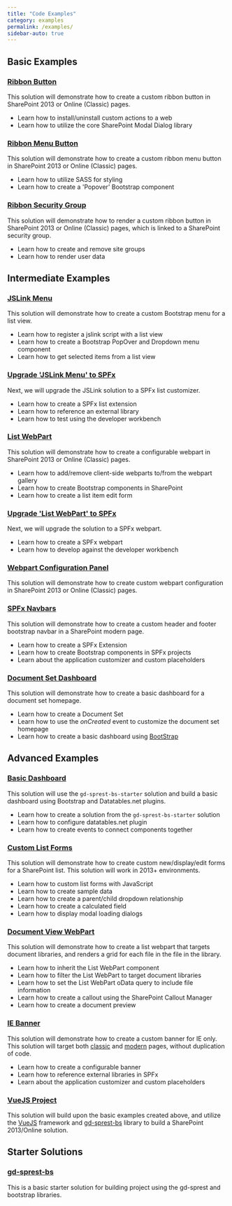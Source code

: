 ```yaml
---
title: "Code Examples"
category: examples
permalink: /examples/
sidebar-auto: true
---
```

## Basic Examples

### [Ribbon Button](https://github.com/gunjandatta/sp-ribbonbtn/wiki)

This solution will demonstrate how to create a custom ribbon button in SharePoint 2013 or Online (Classic) pages.

* Learn how to install/uninstall custom actions to a web
* Learn how to utilize the core SharePoint Modal Dialog library

### [Ribbon Menu Button](https://github.com/gunjandatta/sp-ribbonMenu/wiki)

This solution will demonstrate how to create a custom ribbon menu button in SharePoint 2013 or Online (Classic) pages.

* Learn how to utilize SASS for styling
* Learn how to create a 'Popover' Bootstrap component

### [Ribbon Security Group](https://github.com/gunjandatta/sp-ribbonSecurityGroup/wiki)

This solution will demonstrate how to render a custom ribbon button in SharePoint 2013 or Online (Classic) pages, which is linked to a SharePoint security group.

* Learn how to create and remove site groups
* Learn how to render user data

## Intermediate Examples

### [JSLink Menu](https://github.com/gunjandatta/sp-jsLinkMenu/wiki)

This solution will demonstrate how to create a custom Bootstrap menu for a list view.

* Learn how to register a jslink script with a list view
* Learn how to create a Bootstrap PopOver and Dropdown menu component
* Learn how to get selected items from a list view

### [Upgrade 'JSLink Menu' to SPFx](https://github.com/gunjandatta/spfx-listMenu/wiki)

Next, we will upgrade the JSLink solution to a SPFx list customizer.

* Learn how to create a SPFx list extension
* Learn how to reference an external library
* Learn how to test using the developer workbench

### [List WebPart](https://github.com/gunjandatta/sp-listwebpart/wiki)

This solution will demonstrate how to create a configurable webpart in SharePoint 2013 or Online (Classic) pages. 

* Learn how to add/remove client-side webparts to/from the webpart gallery
* Learn how to create Bootstrap components in SharePoint
* Learn how to create a list item edit form

### [Upgrade 'List WebPart' to SPFx](https://github.com/gunjandatta/sp-listwebpart/wiki/Step-9)

Next, we will upgrade the solution to a SPFx webpart.

* Learn how to create a SPFx webpart
* Learn how to develop against the developer workbench

### [Webpart Configuration Panel](https://github.com/gunjandatta/sp-wp-editform/wiki)

This solution will demonstrate how to create custom webpart configuration in SharePoint 2013 or Online (Classic) pages.

### [SPFx Navbars](https://github.com/gunjandatta/spfx-navbar/wiki)

This solution will demonstrate how to create a custom header and footer bootstrap navbar in a SharePoint modern page.

* Learn how to create a SPFx Extension
* Learn how to create Bootstrap components in SPFx projects
* Learn about the application customizer and custom placeholders

### [Document Set Dashboard](https://github.com/gunjandatta/sp-docset/wiki)

This solution will demonstrate how to create a basic dashboard for a document set homepage.

* Learn how to create a Document Set
* Learn how to use the _onCreated_ event to customize the document set homepage
* Learn how to create a basic dashboard using [BootStrap](https://getbootstrap.com/)

## Advanced Examples

### [Basic Dashboard](https://github.com/gunjandatta/sp-dashboard/wiki)

This solution will use the `gd-sprest-bs-starter` solution and build a basic dashboard using Bootstrap and Datatables.net plugins.

* Learn how to create a solution from the `gd-sprest-bs-starter` solution
* Learn how to configure datatables.net plugin
* Learn how to create events to connect components together

### [Custom List Forms](https://github.com/gunjandatta/sp-forms/wiki)

This solution will demonstrate how to create custom new/display/edit forms for a SharePoint list. This solution will work in 2013+ environments.

* Learn how to custom list forms with JavaScript
* Learn how to create sample data
* Learn how to create a parent/child dropdown relationship
* Learn how to create a calculated field
* Learn how to display modal loading dialogs

### [Document View WebPart](https://github.com/gunjandatta/sp-docview/wiki)

This solution will demonstrate how to create a list webpart that targets document libraries, and renders a grid for each file in the file in the library.

* Learn how to inherit the List WebPart component
* Learn how to filter the List WebPart to target document libraries
* Learn how to set the List WebPart oData query to include file information
* Learn how to create a callout using the SharePoint Callout Manager
* Learn how to create a document preview

### [IE Banner](https://github.com/gunjandatta/sp-banner-2013/wiki)

This solution will demonstrate how to create a custom banner for IE only. This solution will target both [classic](https://github.com/gunjandatta/sp-banner-2013/wiki) and [modern](https://github.com/gunjandatta/sp-banner/wiki) pages, without duplication of code.

* Learn how to create a configurable banner
* Learn how to reference external libraries in SPFx
* Learn about the application customizer and custom placeholders

### [VueJS Project](https://github.com/gunjandatta/sp-vueDemo/wiki)

This solution will build upon the basic examples created above, and utilize the [VueJS](https://vuejs.org/) framework and [gd-sprest-bs](https://gunjandatta.github.io/extras/bs/) library to build a SharePoint 2013/Online solution.

## Starter Solutions

### [gd-sprest-bs](https://github.com/gunjandatta/sprest-bs-starter/wiki)

This is a basic starter solution for building project using the gd-sprest and bootstrap libraries.
